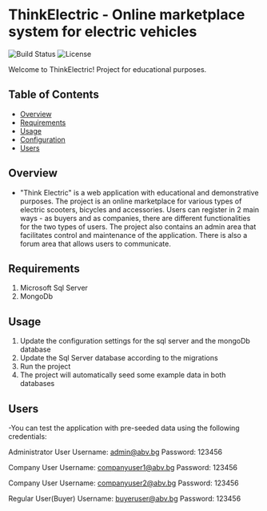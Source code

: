 # ThinkElectric - Online marketplace system for electric vehicles

![Build Status](https://img.shields.io/badge/build-passing-brightgreen)
![License](https://img.shields.io/badge/license-MIT-blue)

Welcome to ThinkElectric! Project for educational purposes.

## Table of Contents
- [Overview](#overview)
- [Requirements](#requirements)
- [Usage](#usage)
- [Configuration](#configuration)
- [Users](#users)

## Overview
- "Think Electric" is a web application with educational and demonstrative purposes. 
The project is an online marketplace for various types of electric scooters, bicycles and accessories. Users can register in 2 main ways - as buyers and as companies, there are different functionalities for the two types of users. The project also contains an admin area that facilitates control and maintenance of the application. There is also a forum area that allows users to communicate.

## Requirements
1. Microsoft Sql Server
2. MongoDb

## Usage
1. Update the configuration settings for the sql server and the mongoDb database
2. Update the Sql Server database according to the migrations
3. Run the project
4. The project will automatically seed some example data in both databases

## Users
-You can test the application with pre-seeded data using the following credentials:

Administrator User
Username: admin@abv.bg
Password: 123456

Company User
Username: companyuser1@abv.bg
Password: 123456

Company User
Username: companyuser2@abv.bg
Password: 123456

Regular User(Buyer)
Username: buyeruser@abv.bg
Password: 123456
